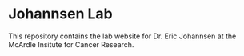 Johannsen Lab
=====================

This repository contains the lab website for Dr. Eric Johannsen at the McArdle Insitute for Cancer Research.
